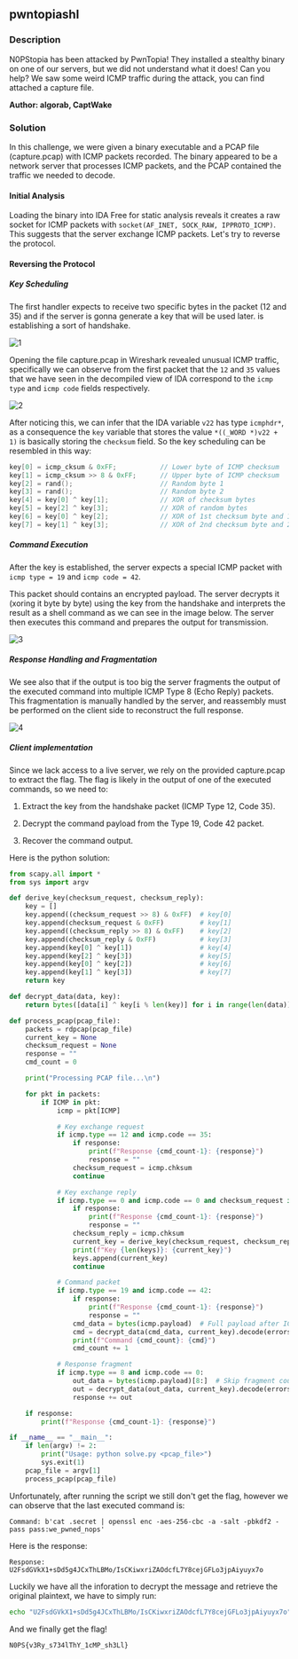 ## pwntopiashl

### Description

N0PStopia has been attacked by PwnTopia!
They installed a stealthy binary on one of our servers, but we did not understand what it does!
Can you help? We saw some weird ICMP traffic during the attack, you can find attached a capture file.

**Author: algorab, CaptWake**

### Solution

In this challenge, we were given a binary executable and a PCAP file (capture.pcap) with ICMP packets recorded.
The binary appeared to be a network server that processes ICMP packets, and the PCAP contained the traffic we needed to decode. 

#### Initial Analysis

Loading the binary into IDA Free for static analysis reveals it creates a raw socket for ICMP packets with `socket(AF_INET, SOCK_RAW, IPPROTO_ICMP)`. This suggests that the server exchange ICMP packets.
Let's try to reverse the protocol. 

#### Reversing the Protocol


##### Key Scheduling
The first handler expects to receive two specific bytes in the packet (12 and 35) and if the server is gonna generate a key that will be used later. is establishing a sort of handshake.

![1](./assets/1.png)

Opening the file capture.pcap in Wireshark revealed unusual ICMP traffic, specifically we can observe from the first packet that the `12` and `35` values that we have seen in the decompiled view of IDA correspond to the `icmp type` and `icmp code` fields respectively.

![2](./assets/2.png)

After noticing this, we can infer that the IDA variable `v22` has type `icmphdr*`, as a consequence the `key` variable that stores the value `*((_WORD *)v22 + 1)` is basically storing the `checksum` field. So the key scheduling can be resembled in this way:

```C
key[0] = icmp_cksum & 0xFF;           // Lower byte of ICMP checksum
key[1] = icmp_cksum >> 8 & 0xFF;      // Upper byte of ICMP checksum
key[2] = rand();                      // Random byte 1
key[3] = rand();                      // Random byte 2
key[4] = key[0] ^ key[1];             // XOR of checksum bytes
key[5] = key[2] ^ key[3];             // XOR of random bytes
key[6] = key[0] ^ key[2];             // XOR of 1st checksum byte and 1st random byte
key[7] = key[1] ^ key[3];             // XOR of 2nd checksum byte and 2nd random byte
```

##### Command Execution
After the key is established, the server expects a special ICMP packet with `icmp type = 19` and `icmp code = 42`.

This packet should contains an encrypted payload. The server decrypts it (xoring it byte by byte) using the key from the handshake and interprets the result as a shell command as we can see in the image below. The server then executes this command and prepares the output for transmission.

![3](./assets/3.png)

##### Response Handling and Fragmentation
We see also that if the output is too big the server fragments the output of the executed command into multiple ICMP Type 8 (Echo Reply) packets. This fragmentation is manually handled by the server, and reassembly must be performed on the client side to reconstruct the full response.

![4](./assets/4.png)

##### Client implementation
Since we lack access to a live server, we rely on the provided capture.pcap to extract the flag. The flag is likely in the output of one of the executed commands, so we need to:

1. Extract the key from the handshake packet (ICMP Type 12, Code 35).

2. Decrypt the command payload from the Type 19, Code 42 packet.

3. Recover the command output.


Here is the python solution:

```python
from scapy.all import *
from sys import argv

def derive_key(checksum_request, checksum_reply):
    key = []
    key.append((checksum_request >> 8) & 0xFF)  # key[0]
    key.append(checksum_request & 0xFF)         # key[1]
    key.append((checksum_reply >> 8) & 0xFF)    # key[2]
    key.append(checksum_reply & 0xFF)           # key[3]
    key.append(key[0] ^ key[1])                 # key[4]
    key.append(key[2] ^ key[3])                 # key[5]
    key.append(key[0] ^ key[2])                 # key[6]
    key.append(key[1] ^ key[3])                 # key[7]
    return key

def decrypt_data(data, key):
    return bytes([data[i] ^ key[i % len(key)] for i in range(len(data))])

def process_pcap(pcap_file):
    packets = rdpcap(pcap_file)
    current_key = None
    checksum_request = None
    response = ""
    cmd_count = 0

    print("Processing PCAP file...\n")

    for pkt in packets:
        if ICMP in pkt:
            icmp = pkt[ICMP]

            # Key exchange request
            if icmp.type == 12 and icmp.code == 35:
                if response:
                    print(f"Response {cmd_count-1}: {response}")
                    response = ""
                checksum_request = icmp.chksum
                continue

            # Key exchange reply
            if icmp.type == 0 and icmp.code == 0 and checksum_request is not None:
                if response:
                    print(f"Response {cmd_count-1}: {response}")
                    response = ""
                checksum_reply = icmp.chksum
                current_key = derive_key(checksum_request, checksum_reply)
                print(f"Key {len(keys)}: {current_key}")
                keys.append(current_key)
                continue

            # Command packet
            if icmp.type == 19 and icmp.code == 42:
                if response:
                    print(f"Response {cmd_count-1}: {response}")
                    response = ""
                cmd_data = bytes(icmp.payload)  # Full payload after ICMP header
                cmd = decrypt_data(cmd_data, current_key).decode(errors='ignore').strip('\x00')
                print(f"Command {cmd_count}: {cmd}")
                cmd_count += 1

            # Response fragment
            if icmp.type == 8 and icmp.code == 0:
                out_data = bytes(icmp.payload)[8:]  # Skip fragment counter
                out = decrypt_data(out_data, current_key).decode(errors='ignore')
                response += out

    if response:
        print(f"Response {cmd_count-1}: {response}")

if __name__ == "__main__":
    if len(argv) != 2:
        print("Usage: python solve.py <pcap_file>")
        sys.exit(1)
    pcap_file = argv[1]
    process_pcap(pcap_file)
```

Unfortunately, after running the script we still don't get the flag, however we can observe that the last executed command is:
```
Command: b'cat .secret | openssl enc -aes-256-cbc -a -salt -pbkdf2 -pass pass:we_pwned_nops'
```
Here is the response:
```
Response: U2FsdGVkX1+sDd5g4JCxThLBMo/IsCKiwxriZAOdcfL7Y8cejGFLo3jpAiyuyx7o
```

Luckily we have all the inforation to decrypt the message and retrieve the original plaintext, we have  to simply run:
```bash
echo "U2FsdGVkX1+sDd5g4JCxThLBMo/IsCKiwxriZAOdcfL7Y8cejGFLo3jpAiyuyx7o" | openssl enc -aes-256-cbc -a -d -salt -pbkdf2 -pass pass:we_pwned_nops
```

And we finally get the flag!
```
N0PS{v3Ry_s734lThY_1cMP_sh3Ll}
```
